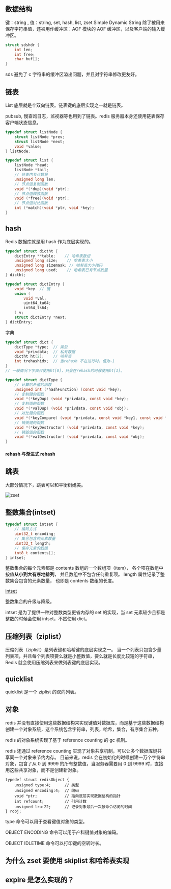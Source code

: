 ## 数据结构

键：string , 值：string, set, hash, list, zset
Simple Dynamic String 除了被用来保存字符串值，还被用作缓冲区：AOF 模块的 AOF 缓冲区，以及客户端的输入缓冲区。

```c
struct sdshdr {
    int len;
    int free;
    char buf[];
}
```

sds 避免了 c 字符串的缓冲区溢出问题，并且对字符串修改更友好。

## 链表

List 底层就是个双向链表。链表键的底层实现之一就是链表。

pubsub, 慢查询日志，监视器等也用到了链表。redis 服务器本身还使用链表保存客户端状态信息。

```c
typedef struct listNode {
    struct listNode *prev;
    struct listNode *next;
    void *value;
} listNode;

typedef struct list {
    listNode *head;
    listNode *tail;
    // 链表内节点数量
    unsigned long len;
    // 节点值复制函数
    void *(*dup)(void *ptr);
    // 节点值释放函数
    void (*free)(void *ptr);
    // 节点值对比函数
    int (*match)(void *ptr, void *key);
}
```

## hash

Redis 数据库就是用 hash 作为底层实现的。

```c
typedef struct dictht {
    dictEntry **table;    // 哈希表数组
    unsigned long size;    // 哈希表大小
    unsigned long sizemask; // 哈希表大小掩码
    unsigned long used;    // 哈希表已有节点数量
} dictht;

typedef struct dictEntry {
    void *key  // 键
    union (
        void *val;
        uint64_tu64;
        int64_ts64;
    ) v;
    struct dictEntry *next;
} dictEntry;
```

字典

```c
typedef struct dict {
    dictType *type;  // 类型
    void *privdata;  // 私有数据
    dictht ht(2);    // 哈希表
    int trehashidx;  // 当rehash 不在进行时，值为-1
}
// 一般情况下字典只使用ht[0]，只会在rehash的时候使用ht[1]。

typedef struct dictType {
    // 计算哈希值的函数
    unsigned int (*hashFunction) (const void *key);
    // 复制键的函数
    void *(*keyDup) (void *privdata, const void *key);
    // 复制值的函数
    void *(*valDup) (void *privdata, const void *obj);
    // 对比键的函数
    void *(*keyCompare) (void *privdata, const void *key1, const void *key2);
    // 销毁键的函数
    void *(*keyDestructor) (void *privdata, const void *key);
    // 销毁值的函数
    void *(*valDestructor) (void *privdata, const void *obj);
}
```

#### rehash 与渐进式 rehash

## 跳表

大部分情况下，跳表可以和平衡树媲美。

![zset](./pics/zset.png)

## 整数集合(intset)

```c
typedef struct intset {
    // 编码方式
    uint32_t encoding;
    // 集合包含的元素数量
    uint32_t length;
    // 保存元素的数组
    int8_t contents[];
} intset;
```

整数集合的每个元素都是 contents 数组的一个数组项（item）， 各个项在数组中按值**从小到大有序地排列**， 并且数组中不包含任何重复项。
length 属性记录了整数集合包含的元素数量， 也即是 contents 数组的长度。

[intset](http://redisbook.com/preview/intset/datastruct.html)

整数集合的升级与降级。

intset 是为了提供一种对整数类型更省内存的 set 的实现，当 set 元素较少且都是整数的时候会使用 intset，不然使用 dict。

## 压缩列表（ziplist）

压缩列表（ziplist）是列表键和哈希键的底层实现之一。
当一个列表只包含少量列表项，并且每个列表项要么就是小整数值，要么就是长度比较短的字符串，Redis 就会使用压缩列表来做列表键的底层实现。

## quicklist

quicklist 是一个 ziplist 的双向列表。

## 对象

redis 并没有直接使用这些数据结构来实现键值对数据库，而是基于这些数据结构创建一个对象系统，这个系统包含字符串，列表，哈希，集合，有序集合五种。

redis 的对象系统实现了基于 reference counting 的 gc 机制。

redis 还通过 reference counting 实现了对象共享机制，可以让多个数据库键共享同一个对象来节约内存。
目前来说，redis 会在初始化的时候创建一万个字符串对象，包含了从 0 到 9999 的所有整数值，当服务器需要用 0 到 9999 时，直接用这些共享对象，而不是创建新对象。

```$xslt
typedef struct redisObject {
    unsigned type:4;      // 类型
    unsigned encoding:4;  // 编码
    void *ptr;            // 指向底层实现数据结构的指针
    int refcount;         // 引用计数
    unsigned lru:22;      // 记录对象最后一次被命令访问的时间
} robj;
```

type 命令可以用于查看键值对象的类型。

OBJECT ENCODING 命令可以用于产科键值对象的编码。

OBJECT IDLETIME 命令可以打印键的空转时长。

## 为什么 zset 要使用 skiplist 和哈希表实现

## expire 是怎么实现的？
